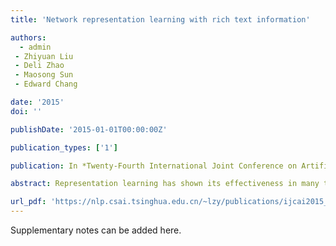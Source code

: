 ```yaml
---
title: 'Network representation learning with rich text information'

authors:
  - admin
 - Zhiyuan Liu
 - Deli Zhao
 - Maosong Sun
 - Edward Chang

date: '2015'
doi: ''

publishDate: '2015-01-01T00:00:00Z'

publication_types: ['1']

publication: In *Twenty-Fourth International Joint Conference on Artificial Intelligence*

abstract: Representation learning has shown its effectiveness in many tasks such as image classification and text mining. Network representation learning aims at learning distributed vector representation for each vertex in a network, which is also increasingly recognized as an important aspect for network analysis. Most network representation learning methods investigate network structures for learning. In reality, network vertices contain rich information (such as text), which cannot be well applied with algorithmic frameworks of typical representation learning methods. By proving that DeepWalk, a state-of-the-art network representation method, is actually equivalent to matrix factorization (MF), we propose text-associated DeepWalk (TADW). TADW incorporates text features of vertices into network representation learning under the framework of matrix factorization. We evaluate our method and various baseline methods by applying them to the task of multi-class classification of vertices. The experimental results show that, our method outperforms other baselines on all three datasets, especially when networks are noisy and training ratio is small. The source code of this paper can be obtained from https://github. com/albertyang33/TADW.

url_pdf: 'https://nlp.csai.tsinghua.edu.cn/~lzy/publications/ijcai2015_network.pdf'
---
```


Supplementary notes can be added here.
